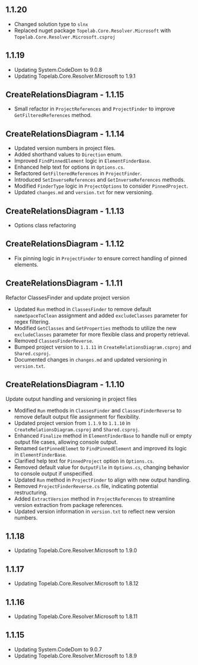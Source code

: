## 1.1.20

- Changed solution type to `slnx`
- Replaced nuget package `Topelab.Core.Resolver.Microsoft` with `Topelab.Core.Resolver.Microsoft.csproj`

## 1.1.19

- Updating System.CodeDom to 9.0.8
- Updating Topelab.Core.Resolver.Microsoft to 1.9.1

## CreateRelationsDiagram - 1.1.15

- Small refactor in `ProjectReferences` and `ProjectFinder` to improve `GetFilteredReferences` method.

## CreateRelationsDiagram - 1.1.14

- Updated version numbers in project files.
- Added shorthand values to `Direction` enum.
- Improved `FindPinnedElement` logic in `ElementFinderBase`.
- Enhanced help text for options in `Options.cs`.
- Refactored `GetFilteredReferences` in `ProjectFinder`.
- Introduced `SetInverseReferences` and `GetInverseReferences` methods.
- Modified `FinderType` logic in `ProjectOptions` to consider `PinnedProject`.
- Updated `changes.md` and `version.txt` for new versioning.


## CreateRelationsDiagram - 1.1.13

- Options class refactoring

## CreateRelationsDiagram - 1.1.12

- Fix pinning logic in `ProjectFinder` to ensure correct handling of pinned elements.

## CreateRelationsDiagram - 1.1.11

Refactor ClassesFinder and update project version

- Updated `Run` method in `ClassesFinder` to remove default `nameSpaceToClean` assignment and added `excludeClasses` parameter for regex filtering.
- Modified `GetClasses` and `GetProperties` methods to utilize the new `excludeClasses` parameter for more flexible class and property retrieval.
- Removed `ClassesFinderReverse`.
- Bumped project version to `1.1.11` in `CreateRelationsDiagram.csproj` and `Shared.csproj`.
- Documented changes in `changes.md` and updated versioning in `version.txt`.

## CreateRelationsDiagram - 1.1.10

Update output handling and versioning in project files

- Modified `Run` methods in `ClassesFinder` and `ClassesFinderReverse` to remove default output file assignment for flexibility.
- Updated project version from `1.1.9` to `1.1.10` in `CreateRelationsDiagram.csproj` and `Shared.csproj`.
- Enhanced `Finalize` method in `ElementFinderBase` to handle null or empty output file cases, allowing console output.
- Renamed `GetPinnedElemet` to `FindPinnedElement` and improved its logic in `ElementFinderBase`.
- Clarified help text for `PinnedProject` option in `Options.cs`.
- Removed default value for `OutputFile` in `Options.cs`, changing behavior to console output if unspecified.
- Updated `Run` method in `ProjectFinder` to align with new output handling.
- Removed `ProjectFinderReverse.cs` file, indicating potential restructuring.
- Added `ExtractVersion` method in `ProjectReferences` to streamline version extraction from package references.
- Updated version information in `version.txt` to reflect new version numbers.


## 1.1.18

- Updating Topelab.Core.Resolver.Microsoft to 1.9.0

## 1.1.17

- Updating Topelab.Core.Resolver.Microsoft to 1.8.12

## 1.1.16

- Updating Topelab.Core.Resolver.Microsoft to 1.8.11

## 1.1.15

- Updating System.CodeDom to 9.0.7
- Updating Topelab.Core.Resolver.Microsoft to 1.8.9

